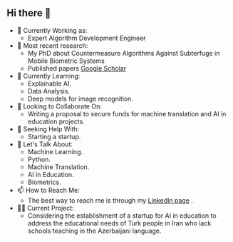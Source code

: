 ## Hi there 👋

- 🔭 Currently Working as:
  -  Expert Algorithm Development Engineer
- 🔭 Most recent research:
  - My PhD about Countermeasure Algorithms Against Subterfuge in Mobile Biometric Systems
  - Published papers [Google Scholar](https://scholar.google.com/citations?user=_I3xMO8AAAAJ&hl=en)  
- 🌱 Currently Learning:
  - Explainable AI.
  - Data Analysis.
  - Deep models for image recognition.
- 👯 Looking to Collaborate On:
  - Writing a proposal to secure funds for machine translation and AI in education projects.
- 🤔 Seeking Help With:
  - Starting a startup.
- 💬 Let's Talk About:
  - Machine Learning.
  - Python.
  - Machine Translation.
  - AI in Education.
  - Biometrics.
- 📫 How to Reach Me:
  - The best way to reach me is through my [LinkedIn page](https://www.linkedin.com/in/jalilnkh/)
.
- 👨‍🏫 Current Project:
  - Considering the establishment of a startup for AI in education to address the educational needs of Turk people in Iran who lack schools teaching in the Azerbaijani language.


